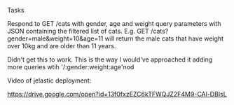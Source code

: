 Tasks

Respond to GET /cats with gender, age and weight query parameters with JSON containing the filtered list of cats. E.g. GET /cats?gender=male&weight=10&age=11 will return the male cats that have weight over 10kg and are older than 11 years.

Didn't get this to work. This is the way I would've approached it adding more queries wtih '/:gender:weight:age'nod


Video of jelastic deployment:

https://drive.google.com/open?id=13f0fxzEZC6kTFWQJZ2F4M9-CAl-DBIsL